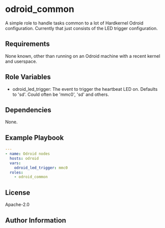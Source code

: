 odroid_common
=============

A simple role to handle tasks common to a lot of Hardkernel Odroid configuration. Currently that just consists of the LED trigger configuration.

Requirements
------------

None known, other than running on an Odroid machine with a recent kernel and userspace.

Role Variables
--------------

* odroid_led_trigger: The event to trigger the heartbeat LED on. Defaults to 'sd'. Could often be 'mmc0', 'sd' and others.

Dependencies
------------

None.

Example Playbook
----------------

```yaml
---
- name: Odroid nodes
  hosts: odroid
  vars:
    odroid_led_trigger: mmc0
  roles:
    - odroid_common
```

License
-------

Apache-2.0

Author Information
------------------

